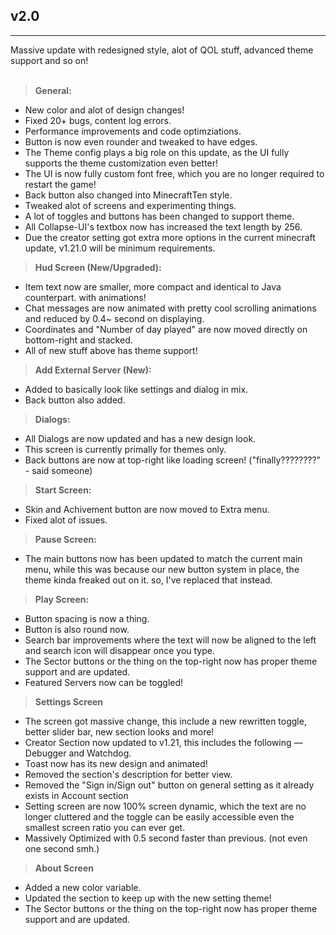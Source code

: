 ## v2.0
---
Massive update with redesigned style, alot of QOL stuff, advanced theme support and so on!<br><br>
> **General:**
- New color and alot of design changes!
- Fixed 20+ bugs, content log errors.
- Performance improvements and code optimziations.
- Button is now even rounder and tweaked to have edges.
- The Theme config plays a big role on this update, as the UI fully supports the theme customization even better!
- The UI is now fully custom font free, which you are no longer required to restart the game!
- Back button also changed into MinecraftTen style.
- Tweaked alot of screens and experimenting things.
- A lot of toggles and buttons has been changed to support theme.
- All Collapse-UI's textbox now has increased the text length by 256.
- Due the creator setting got extra more options in the current minecraft update, v1.21.0 will be minimum requirements.

> **Hud Screen (New/Upgraded):**
- Item text now are smaller, more compact and identical to Java counterpart. with animations!
- Chat messages are now animated with pretty cool scrolling animations and reduced by 0.4~ second on displaying.
- Coordinates and "Number of day played" are now moved directly on bottom-right and stacked.
- All of new stuff above has theme support!

> **Add External Server (New):**
- Added to basically look like settings and dialog in mix.
- Back button also added.

> **Dialogs:**
- All Dialogs are now updated and has a new design look.
- This screen is currently primally for themes only.
- Back buttons are now at top-right like loading screen! ("finally????????" - said someone)

> **Start Screen:**
- Skin and Achivement button are now moved to Extra menu.
- Fixed alot of issues.

> **Pause Screen:**
- The main buttons now has been updated to match the current main menu, while this was because our new button system in place, the theme kinda freaked out on it. so, I've replaced that instead.

> **Play Screen:**
- Button spacing is now a thing.
- Button is also round now.
- Search bar improvements where the text will now be aligned to the left and search icon will disappear once you type.
- The Sector buttons or the thing on the top-right now has proper theme support and are updated.
- Featured Servers now can be toggled!

> **Settings Screen**
- The screen got massive change, this include a new rewritten toggle, better slider bar, new section looks and more!
- Creator Section now updated to v1.21, this includes the following — Debugger and Watchdog.
- Toast now has its new design and animated!
- Removed the section's description for better view.
- Removed the "Sign in/Sign out" button on general setting as it already exists in Account section
- Setting screen are now 100% screen dynamic, which the text are no longer cluttered and the toggle can be easily accessible even the smallest screen ratio you can ever get.
- Massively Optimized with 0.5 second faster than previous. (not even one second smh.)

> **About Screen**
- Added a new color variable.
- Updated the section to keep up with the new setting theme!
- The Sector buttons or the thing on the top-right now has proper theme support and are updated.